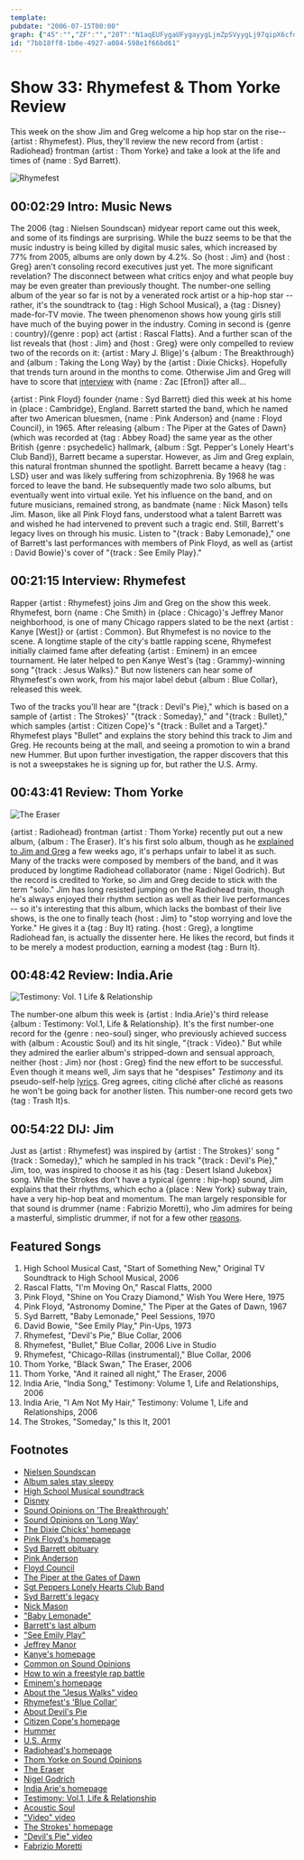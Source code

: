 ```yaml
---
template: 
pubdate: "2006-07-15T00:00"
graph: {"45":"","ZF":"","20T":"N1aqEUFygaUFygayygLjmZpSVyygLj97qipX6cfdBHm1GgMit6","296":"BGzJ0VWbk7BDocoVWbk7BBBAwVWbk7BBBAwOVNhBBQsAMX6cfdBHm1GBQsAM","2IM":"JUYNES5ST5JUYNEzGo9mP1GC5S5ST5cseeEuQIF5"}
id: "7bb18ff8-1b0e-4927-a084-598e1f66bd61"
---
```






# Show 33: Rhymefest & Thom Yorke Review

This week on the show Jim and Greg welcome a hip hop star on the rise--{artist : Rhymefest}. Plus, they'll review the new record from {artist : Radiohead} frontman {artist : Thom Yorke} and take a look at the life and times of {name : Syd Barrett}.

![Rhymefest](https://static.soundopinions.org/images/2006/rhymefest.jpg)



## 00:02:29 Intro: Music News

The 2006 {tag : Nielsen Soundscan} midyear report came out this week, and some of its findings are surprising. While the buzz seems to be that the music industry is being killed by digital music sales, which increased by 77% from 2005, albums are only down by 4.2%. So {host : Jim} and {host : Greg} aren't consoling record executives just yet. The more significant revelation? The disconnect between what critics enjoy and what people buy may be even greater than previously thought. The number-one selling album of the year so far is not by a venerated rock artist or a hip-hop star -- rather, it's the soundtrack to {tag : High School Musical}, a {tag : Disney} made-for-TV movie. The tween phenomenon shows how young girls still have much of the buying power in the industry. Coming in second is {genre : country}/{genre : pop} act {artist : Rascal Flatts}. And a further scan of the list reveals that {host : Jim} and {host : Greg} were only compelled to review two of the records on it: {artist : Mary J. Blige}'s {album : The Breakthrough} and {album : Taking the Long Way} by the {artist : Dixie Chicks}. Hopefully that trends turn around in the months to come. Otherwise Jim and Greg will have to score that [interview](https://www.youtube.com/watch?v=hfh-lJuRbzw) with {name : Zac [Efron]} after all...

{artist : Pink Floyd} founder {name : Syd Barrett} died this week at his home in {place : Cambridge}, England. Barrett started the band, which he named after two American bluesmen, {name : Pink Anderson} and {name : Floyd Council}, in 1965. After releasing {album : The Piper at the Gates of Dawn} (which was recorded at {tag : Abbey Road} the same year as the other British {genre : psychedelic} hallmark, {album : Sgt. Pepper's Lonely Heart's Club Band}), Barrett became a superstar. However, as Jim and Greg explain, this natural frontman shunned the spotlight. Barrett became a heavy {tag : LSD} user and was likely suffering from schizophrenia. By 1968 he was forced to leave the band. He subsequently made two solo albums, but eventually went into virtual exile. Yet his influence on the band, and on future musicians, remained strong, as bandmate {name : Nick Mason} tells Jim. Mason, like all Pink Floyd fans, understood what a talent Barrett was and wished he had intervened to prevent such a tragic end. Still, Barrett's legacy lives on through his music. Listen to "{track : Baby Lemonade}," one of Barrett's last performances with members of Pink Floyd, as well as {artist : David Bowie}'s cover of "{track : See Emily Play}."



## 00:21:15 Interview: Rhymefest

Rapper {artist : Rhymefest} joins Jim and Greg on the show this week. Rhymefest, born {name : Che Smith} in {place : Chicago}'s Jeffrey Manor neighborhood, is one of many Chicago rappers slated to be the next {artist : Kanye [West]} or {artist : Common}. But Rhymefest is no novice to the scene. A longtime staple of the city's battle rapping scene, Rhymefest initially claimed fame after defeating {artist : Eminem} in an emcee tournament. He later helped to pen Kanye West's {tag : Grammy}-winning song "{track : Jesus Walks}." But now listeners can hear some of Rhymefest's own work, from his major label debut {album : Blue Collar}, released this week.

Two of the tracks you'll hear are "{track : Devil's Pie}," which is based on a sample of {artist : The Strokes}' "{track : Someday}," and "{track : Bullet}," which samples {artist : Citizen Cope}'s "{track : Bullet and a Target}." Rhymefest plays "Bullet" and explains the story behind this track to Jim and Greg. He recounts being at the mall, and seeing a promotion to win a brand new Hummer. But upon further investigation, the rapper discovers that this is not a sweepstakes he is signing up for, but rather the U.S. Army.



## 00:43:41 Review: Thom Yorke

![The Eraser](https://static.soundopinions.org/assets/33/20T0.jpg)

{artist : Radiohead} frontman {artist : Thom Yorke} recently put out a new album, {album : The Eraser}. It's his first solo album, though as he [explained to Jim and Greg](/show/30/) a few weeks ago, it's perhaps unfair to label it as such. Many of the tracks were composed by members of the band, and it was produced by longtime Radiohead collaborator {name : Nigel Godrich}. But the record is credited to Yorke, so Jim and Greg decide to stick with the term "solo." Jim has long resisted jumping on the Radiohead train, though he's always enjoyed their rhythm section as well as their live performances -- so it's interesting that this album, which lacks the bombast of their live shows, is the one to finally teach {host : Jim} to "stop worrying and love the Yorke." He gives it a {tag : Buy It} rating. {host : Greg}, a longtime Radiohead fan, is actually the dissenter here. He likes the record, but finds it to be merely a modest production, earning a modest {tag : Burn It}.



## 00:48:42 Review: India.Arie

![Testimony: Vol. 1 Life & Relationship](https://static.soundopinions.org/assets/33/2960.jpg)

The number-one album this week is {artist : India.Arie}'s third release {album : Testimony: Vol.1, Life & Relationship}. It's the first number-one record for the {genre : neo-soul} singer, who previously achieved success with {album : Acoustic Soul} and its hit single, "{track : Video}." But while they admired the earlier album's stripped-down and sensual approach, neither {host : Jim} nor {host : Greg} find the new effort to be successful. Even though it means well, Jim says that he "despises" *Testimony* and its pseudo-self-help [lyrics](http://www.metrolyrics.com/i-choose-lyrics-india-arie.html). Greg agrees, citing cliché after cliché as reasons he won't be going back for another listen. This number-one record gets two {tag : Trash It}s.



## 00:54:22 DIJ: Jim

Just as {artist : Rhymefest} was inspired by {artist : The Strokes}' song "{track : Someday}," which he sampled in his track "{track : Devil's Pie}," Jim, too, was inspired to choose it as his {tag : Desert Island Jukebox} song. While the Strokes don't have a typical {genre : hip-hop} sound, Jim explains that their rhythms, which echo a {place : New York} subway train, have a very hip-hop beat and momentum. The man largely responsible for that sound is drummer {name : Fabrizio Moretti}, who Jim admires for being a masterful, simplistic drummer, if not for a few other [reasons](http://www.popsugar.com/Drew-Fabrizio-Get-Kissy-Kissy-3818?sidcheck=1&idcheck=1).



## Featured Songs

1. High School Musical Cast, "Start of Something New," Original TV Soundtrack to High School Musical, 2006
2. Rascal Flatts, "I'm Moving On," Rascal Flatts, 2000
3. Pink Floyd, "Shine on You Crazy Diamond," Wish You Were Here, 1975
4. Pink Floyd, "Astronomy Domine," The Piper at the Gates of Dawn, 1967
5. Syd Barrett, "Baby Lemonade," Peel Sessions, 1970
6. David Bowie, "See Emily Play," Pin-Ups, 1973
7. Rhymefest, "Devil's Pie," Blue Collar, 2006
8. Rhymefest, "Bullet," Blue Collar, 2006 Live in Studio
9. Rhymefest, "Chicago-Rillas (instrumental)," Blue Collar, 2006
10. Thom Yorke, "Black Swan," The Eraser, 2006
11. Thom Yorke, "And it rained all night," The Eraser, 2006
12. India Arie, "India Song," Testimony: Volume 1, Life and Relationships, 2006
13. India Arie, "I Am Not My Hair," Testimony: Volume 1, Life and Relationships, 2006
14. The Strokes, "Someday," Is this It, 2001



## Footnotes

- [Nielsen Soundscan](http://en.wikipedia.org/wiki/Nielsen_SoundScan)
- [Album sales stay sleepy](http://usatoday30.usatoday.com/life/music/news/2006-07-12-music-sales_x.htm)
- [High School Musical soundtrack](http://www.amazon.com/gp/product/B000CCXCTW/102-0344620-4227325?v=glance&n=5174)
- [Disney](http://disney.com/)
- [Sound Opinions on 'The Breakthrough'](http://www.amazon.com/gp/product/B000BNTM32/102-0344620-4227325?v=glance&n=5174)
- [Sound Opinions on 'Long Way'](http://www.jimdero.com/News%202006/DixieChicksReviewMay23.htm)
- [The Dixie Chicks' homepage](http://www.dixiechicks.com/)
- [Pink Floyd's homepage](http://www.pinkfloyd.com/)
- [Syd Barrett obituary](http://arts.guardian.co.uk/news/obituary/0,,1817952,00.html)
- [Pink Anderson](http://en.wikipedia.org/wiki/Pink_Anderson)
- [Floyd Council](http://en.wikipedia.org/wiki/Floyd_Council)
- [The Piper at the Gates of Dawn](http://www.amazon.com/gp/product/B000002UA0/102-0344620-4227325?v=glance&n=5174)
- [Sgt Peppers Lonely Hearts Club Band](http://www.allmusic.com/album/sgt-peppers-lonely-hearts-club-band-mw0000649874)
- [Syd Barrett's legacy](http://en.wikipedia.org/wiki/Syd_Barrett#Legacy)
- [Nick Mason](http://www.drummerworld.com/drummers/Nick_Mason.html)
- ["Baby Lemonade"](http://www.allmusic.com/song/baby-lemonade-mt0005836661)
- [Barrett's last album](http://www.allmusic.com/album/peel-sessions-mw0000200801)
- ["See Emily Play"](http://www.allmusic.com/song/see-emily-play-mt0011045987)
- [Jeffrey Manor](http://www.neiu.edu/~reseller/sdjfrymanr.html)
- [Kanye's homepage](http://www.kanyewest.com/)
- [Common on Sound Opinions](http://www.soundopinions.org/show/26/)
- [How to win a freestyle rap battle](http://www.wikihow.com/Survive-a-Freestyle-Rap-Battle)
- [Eminem's homepage](http://www.eminem.com/)
- [About the "Jesus Walks" video](http://www.mvwire.com/dynamic/article_view.asp?AID=10856)
- [Rhymefest's 'Blue Collar'](http://www.amazon.com/gp/product/B000BUE5AU/102-0344620-4227325?v=glance&n=5174)
- [About Devil's Pie](http://www.stereogum.com/archives/002832.html)
- [Citizen Cope's homepage](http://www.citizencope.com/)
- [Hummer](http://www.hummer.com/)
- [U.S. Army](http://www.goarmy.com/)
- [Radiohead's homepage](http://www.radiohead.com/)
- [Thom Yorke on Sound Opinions](/show/30/)
- [The Eraser](http://www.theeraser.net/Stage2UK/)
- [Nigel Godrich](http://www.nigelgodrich.com/bio.htm)
- [India Arie's homepage](http://www.indiaarie.com/)
- [Testimony: Vol.1, Life & Relationship](http://www.allmusic.com/album/testimony-vol-1-life-relationship-mw0000410214)
- [Acoustic Soul](http://www.amazon.com/gp/product/B00005A1PR/102-0344620-4227325?v=glance&n=5174)
- ["Video" video](https://www.youtube.com/watch?v=Mq86e4Fhja0)
- [The Strokes' homepage](http://www.thestrokes.com/)
- ["Devil's Pie" video](https://www.youtube.com/watch?v=WWjpZJ_P-uk)
- [Fabrizio Moretti](http://en.wikipedia.org/wiki/Fabrizio_Moretti)